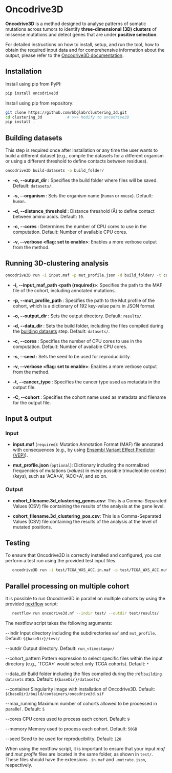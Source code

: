 # Oncodrive3D 

__Oncodrive3D__ is a method designed to analyse patterns of somatic mutations 
across tumors to identify __three-dimensional (3D) clusters__ of missense mutations 
and detect genes that are under __positive selection__.

For detailed instructions on how to install, setup, and run the tool, how to obtain the required input data and for comprehensive information about the output, please refer to the [Oncodrive3D documentation](https://readthedocs-toy.readthedocs.io/en/latest/).


## Installation

Install using pip from PyPI:

```bash
pip install oncodrive3d
```

Install using pip from repository:

```bash
git clone https://github.com/bbglab/clustering_3d.git
cd clustering_3d           # >>> Modify to oncodrive3D
pip install .
```

## Building datasets

This step is required once after installation or any time the user wants to 
build a different dataset (e.g., compile the datasets for a different organism 
or using a different threshold to define contacts between residues). 

```bash
oncodrive3D build-datasets -o build_folder/
```

- **-o, --output_dir <path>**: Specifies the build folder where files will be saved. Default: `datasets/`.

- **-s, --organism <str>**: Sets the organism name (`human` or `mouse`). Default: `human`.

- **-d, --distance_threshold <int>**: Distance threshold (Å) to define contact between amino acids. Default: `10`.

- **-c, --cores <int>**: Determines the number of CPU cores to use in the computation. Default: Number of available CPU cores.

- **-v, --verbose <flag: set to enable>**: Enables a more verbose output from the method.


## Running 3D-clustering analysis

```bash
oncodrive3D run -i input.maf -p mut_profile.json -d build_folder/ -t cancer_type -C cohort_name
```

- **-i, --input_maf_path <path (required)>**: Specifies the path to the MAF file of the cohort, including annotated mutations.

- **-p, --mut_profile_path <path>**: Specifies the path to the Mut profile of the cohort, which is a dictionary of 192 key-value pairs in JSON format.

- **-o, --output_dir <path>**: Sets the output directory. Default: `results/`.

- **-d, --data_dir <path>**: Sets the build folder, including the files compiled during the [building datasets](#building-datasets) step. Default: `datasets/`.

- **-c, --cores <int>**: Specifies the number of CPU cores to use in the computation. Default: Number of available CPU cores.

- **-s, --seed <int>**: Sets the seed to be used for reproducibility.

- **-v, --verbose <flag: set to enable>**: Enables a more verbose output from the method.

- **-t, --cancer_type <str>**: Specifies the cancer type used as metadata in the output file.

- **-C, --cohort <str>**: Specifies the cohort name used as metadata and filename for the output file.


## Input & output

### Input

- **input.maf** (`required`): Mutation Annotation Format (MAF) file annotated with consequences (e.g., by using [Ensembl Variant Effect Predictor (VEP)](https://www.ensembl.org/info/docs/tools/vep/index.html)).

- **mut_profile.json** (`optional`): Dictionary including the normalized frequencies of mutations (*values*) in every possible trinucleotide context (*keys*), such as 'ACA>A', 'ACC>A', and so on.

### Output

- **cohort_filename.3d_clustering_genes.csv**: This is a Comma-Separated Values (CSV) file containing the results of the analysis at the gene level.
  
- **cohort_filename.3d_clustering_pos.csv**: This is a Comma-Separated Values (CSV) file containing the results of the analysis at the level of mutated positions.


## Testing

To ensure that Oncodrive3D is correctly installed and configured, you can 
perform a test run using the provided test input files. 

```bash
   oncodrive3D run -i test/TCGA_WXS_ACC.in.maf -p test/TCGA_WXS_ACC.mutrate.json -o test/results/
```

## Parallel processing on multiple cohort

It is possible to run Oncodrive3D in parallel on multiple cohorts by using 
the provided [nextflow](https://docs.gdc.cancer.gov/Data/File_Formats/MAF_Format/#introduction) 
script:


```bash
   nextflow run oncodrive3d.nf --indir test/ --outdir test/results/
```

The nextflow script takes the following arguments:

--indir <path>   Input directory including the subdirectories ``maf`` and ``mut_profile``. Default: ``${baseDir}/test/``

--outdir <path>   Output directory. Default: ``run_<timestamp>/``

--cohort_pattern <str>   Pattern expression to select specific files within the input directory (e.g., 'TCGA*' would select only TCGA cohorts). Default: ``*``

--data_dir <path>   Build folder including the files compiled during the :ref:`building datasets` step. Default: ``${baseDir}/datasets/``

--container <path>   Singularity image with installation of Oncodrive3D. Default: ``${baseDir}/build/containers/oncodrive3d.sif``

--max_running <int>   Maximum number of cohorts allowed to be processed in parallel . Default: ``5``

--cores <int>   CPU cores used to process each cohort. Default: ``9``

--memory <str>   Memory used to process each cohort. Default: ``50GB``

--seed <int>   Seed to be used for reproducibility. Default: ``128``

When using the nextflow script, it is important to ensure that your input 
*maf* and *mut profile* files are located in the same folder, as shown in 
``test/``. These files should have the extensions ``.in.maf`` 
and ``.mutrate.json``, respectively.